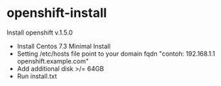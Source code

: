 # openshift-install
Install openshift v.1.5.0 


- Install Centos 7.3 Minimal Install
- Setting /etc/hosts file point to your domain fqdn "contoh: 192.168.1.1 openshift.example.com"
- Add additional disk >/= 64GB 
- Run install.txt
